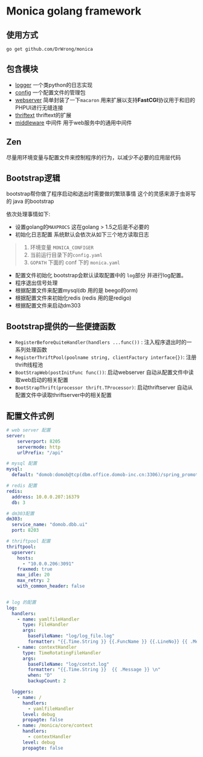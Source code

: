 # Monica golang framework

## 使用方式

`go get github.com/DrWrong/monica`

 
## 包含模块

+ [logger](logger) 一个类python的日志实现
+ [config](config) 一个配置文件的管理包
+ [webserver](webserver) 简单封装了一下`macaron` 用来扩展以支持**FastCGI**协议用于和旧的PHPUI进行无缝连接
+ [thriftext](thriftext) thriftext的扩展
+ [middleware](middleware) 中间件 用于web服务中的通用中间件


## Zen

尽量用环境变量与配置文件来控制程序的行为，以减少不必要的应用层代码

## Bootstrap逻辑

bootstrap帮你做了程序启动和退出时需要做的繁琐事情 这个的灵感来源于虫哥写的 java 的bootstrap

依次处理事情如下:

+ 设置golang的`MAXPROCS` 这在golang > 1.5之后是不必要的
+ 初始化日志配置 系统默认会依次从如下三个地方读取日志

> 1. 环境变量 `MONICA_CONFIGER`
> 2. 当前运行目录下的`config.yaml`
> 3. `GOPATH` 下面的 conf 下的 `monica.yaml`

+ 配置文件初始化 bootstrap会默认读取配置中的 `log`部分 并进行log配置。
+ 程序退出信号处理
+ 根据配置文件来配置mysql(db 用的是 beego的orm)
+ 根据配置文件来初始化redis (redis 用的是redigo)
+ 根据配置文件来启动dm303


## Bootstrap提供的一些便捷函数

+ `RegisterBeforeQuiteHandler(handlers ...func())` : 注入程序退出时的一系列处理函数 
+ `RegisterThriftPool(poolname string, clientFactory interface{})`: 注册thrift线程池
+ `BootStrapWeb(postInitFunc func())`: 启动webserver 自动从配置文件中读取web启动的相关配置
+ `BootStrapThrift(processor thrift.TProcessor)`: 启动thriftserver 自动从配置文件中读取thriftserver中的相关配置

## 配置文件式例


```yaml
# web server 配置
server:
    serverport: 8205
    servermode: http
    urlPrefix: "/api"

# mysql 配置
mysql:
  default: "domob:domob@tcp(dbm.office.domob-inc.cn:3306)/spring_promotion?charset=utf8mb4"

# redis 配置
redis:
  address: 10.0.0.207:16379
  db: 3

# dm303配置
dm303:
  service_name: "domob.dbb.ui"
  port: 8203

# thriftpool 配置
thriftpool:
  upserver:
    hosts:
      - "10.0.0.206:3091"
    fraxmed: true
    max_idle: 20
    max_retry: 2
    with_common_header: false


# log 的配置
log:
  handlers:
    - name: yamlfileHandler
      type: FileHandler
      args:
        baseFileName: "log/log_file.log"
        formatter: "{{.Time.String }} {{.FuncName }} {{.LineNo}} {{ .Message }} \n"
    - name: contextHandler
      type: TimeRotatingFileHandler
      args:
        baseFileName: "log/contxt.log"
        formatter: "{{.Time.String }}  {{ .Message }} \n"
        when: "D"
        backupCount: 2

  loggers:
    - name: /
      handlers:
        - yamlfileHandler
      level: debug
      propagte: false
    - name: /monica/core/context
      handlers:
        - contextHandler
      level: debug
      propagte: false

```






